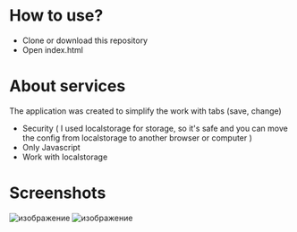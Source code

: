 # How to use?
* Clone or download this repository
* Open index.html 

# About services
The application was created to simplify the work with tabs (save, change)
* Security ( I used localstorage for storage, so it's safe and you can move the config from localstorage to another browser or computer )
* Only Javascript
* Work with localstorage

# Screenshots
![изображение](https://user-images.githubusercontent.com/77237424/185990861-2a08d086-bbbb-4bca-ac6f-da17ee8a39e2.png)
![изображение](https://user-images.githubusercontent.com/77237424/185990890-9673eb63-868b-4136-bcb7-8192d45eeec9.png)

